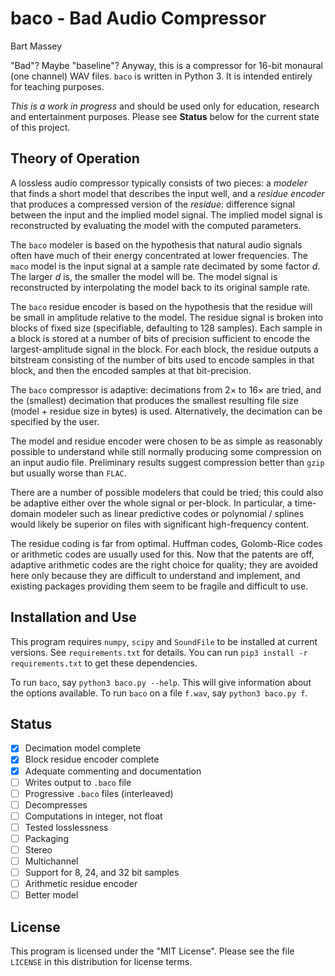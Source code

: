 # baco - Bad Audio Compressor
Bart Massey

"Bad"? Maybe "baseline"? Anyway, this is a compressor for
16-bit monaural (one channel) WAV files. `baco` is written
in Python 3. It is intended entirely for teaching purposes.

*This is a work in progress* and should be used only for
education, research and entertainment purposes. Please see
**Status** below for the current state of this project.

## Theory of Operation

A lossless audio compressor typically consists of two
pieces: a *modeler* that finds a short model that describes
the input well, and a *residue encoder* that produces a
compressed version of the *residue*: difference signal
between the input and the implied model signal. The implied
model signal is reconstructed by evaluating the model with
the computed parameters.

The `baco` modeler is based on the hypothesis that natural
audio signals often have much of their energy concentrated
at lower frequencies. The `maco` model is the input signal
at a sample rate decimated by some factor *d*. The larger
*d* is, the smaller the model will be. The model signal is
reconstructed by interpolating the model back to its
original sample rate.

The `baco` residue encoder is based on the hypothesis that
the residue will be small in amplitude relative to the
model. The residue signal is broken into blocks of fixed
size (specifiable, defaulting to 128 samples). Each sample
in a block is stored at a number of bits of precision
sufficient to encode the largest-amplitude signal in the
block. For each block, the residue outputs a bitstream
consisting of the number of bits used to encode samples in
that block, and then the encoded samples at that
bit-precision.

The `baco` compressor is adaptive: decimations from 2× to
16× are tried, and the (smallest) decimation that produces
the smallest resulting file size (model + residue size in
bytes) is used. Alternatively, the decimation can be
specified by the user.

The model and residue encoder were chosen to be as simple as
reasonably possible to understand while still normally
producing some compression on an input audio
file. Preliminary results suggest compression better than
`gzip` but usually worse than `FLAC`.

There are a number of possible modelers that could be tried;
this could also be adaptive either over the whole signal or
per-block. In particular, a time-domain modeler such as
linear predictive codes or polynomial / splines would likely
be superior on files with significant high-frequency
content.

The residue coding is far from optimal. Huffman codes,
Golomb-Rice codes or arithmetic codes are usually used for
this. Now that the patents are off, adaptive arithmetic
codes are the right choice for quality; they are avoided
here only because they are difficult to understand and
implement, and existing packages providing them seem to be
fragile and difficult to use.

## Installation and Use

This program requires `numpy`, `scipy` and `SoundFile` to be
installed at current versions. See `requirements.txt` for
details. You can run `pip3 install -r requirements.txt` to
get these dependencies.

To run `baco`, say `python3 baco.py --help`. This will give
information about the options available. To run `baco` on a
file `f.wav`, say `python3 baco.py f`.

## Status

* [x] Decimation model complete
* [x] Block residue encoder complete
* [x] Adequate commenting and documentation
* [ ] Writes output to `.baco` file
* [ ] Progressive `.baco` files (interleaved)
* [ ] Decompresses
* [ ] Computations in integer, not float
* [ ] Tested losslessness
* [ ] Packaging
* [ ] Stereo
* [ ] Multichannel
* [ ] Support for 8, 24, and 32 bit samples
* [ ] Arithmetic residue encoder
* [ ] Better model

## License

This program is licensed under the "MIT License". Please see
the file `LICENSE` in this distribution for license terms.
